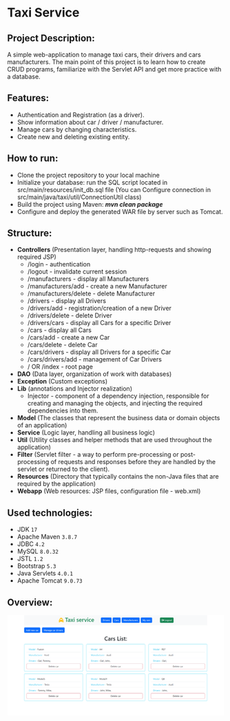 # Taxi Service

## Project Description:

A simple web-application to manage taxi cars, their drivers and cars manufacturers. The main point of this project is to learn how to create CRUD programs, familiarize with the Servlet API and get more practice with a database.

## Features:

- Authentication and Registration (as a driver).
- Show information about car / driver / manufacturer.
- Manage cars by changing characteristics.
- Create new and deleting existing entity.

## How to run:

- Clone the project repository to your local machine
- Initialize your database: run the SQL script located in src/main/resources/init_db.sql file
  (You can Configure connection in src/main/java/taxi/util/ConnectionUtil class)
- Build the project using Maven: ___mvn clean package___
- Configure and deploy the generated WAR file by server such as Tomcat.

## Structure:

- __Controllers__ (Presentation layer, handling http-requests and showing required JSP)
    - /login - authentication
    - /logout - invalidate current session
    - /manufacturers - display all Manufacturers
    - /manufacturers/add - create a new Manufacturer
    - /manufacturers/delete - delete Manufacturer
    - /drivers - display all Drivers
    - /drivers/add - registration/creation of a new Driver
    - /drivers/delete - delete Driver
    - /drivers/cars - display all Cars for a specific Driver
    - /cars - display all Cars
    - /cars/add - create a new Car
    - /cars/delete - delete Car
    - /cars/drivers - display all Drivers for a specific Car
    - /cars/drivers/add - management of Car Drivers
    - / OR /index - root page
- __DAO__ (Data layer, organization of work with databases)
- __Exception__ (Custom exceptions)
- __Lib__ (annotations and Injector realization)
    - Injector - component of a dependency injection, responsible for creating and managing the objects,
      and injecting the required dependencies into them.
- __Model__ (The classes that represent the business data or domain objects of an application)
- __Service__ (Logic layer, handling all business logic)
- __Util__ (Utility classes and helper methods that are used throughout the application)
- __Filter__ (Servlet filter - a way to perform pre-processing or post-processing of requests and responses
  before they are handled by the servlet or returned to the client).
- __Resources__ (Directory that typically contains the non-Java files that are required by the application)
- __Webapp__ (Web resources: JSP files, configuration file - web.xml)

## Used technologies:

- JDK ```17```
- Apache Maven ```3.8.7```
- JDBC ```4.2```
- MySQL ```8.0.32```
- JSTL ```1.2```
- Bootstrap ```5.3```
- Java Servlets ```4.0.1```
- Apache Tomcat ```9.0.73```

## Overview:

![Overview](/src/main/assets/cars.png)
